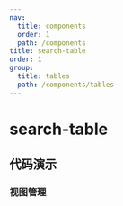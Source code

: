 ```yaml
---
nav:
  title: components
  order: 1
  path: /components
title: search-table
order: 1
group:
  title: tables
  path: /components/tables
---
```


# search-table

## 代码演示

### 视图管理

<code src="../demos/search-table/visual-manage.tsx" />

<API exports='["Settings", "Requests"]' src="../components/search-table/index.tsx"></API>
